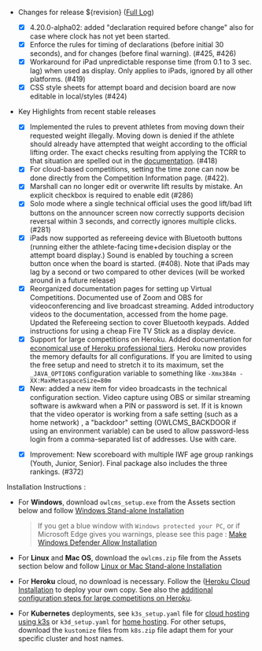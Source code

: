 * Changes for release ${revision}  ([Full Log](https://github.com/jflamy/owlcms4/issues?utf8=%E2%9C%93&q=is%3Aclosed+is%3Aissue+project%3Ajflamy%2Fowlcms4%2F1+))

  * [x] 4.20.0-alpha02: added "declaration required before change" also for case where clock has not yet been started. 
  * [x] Enforce the rules for timing of declarations (before initial 30 seconds), and for changes (before final warning). (#425, #426)
  * [x] Workaround for iPad unpredictable response time (from 0.1 to 3 sec. lag) when used as display.  Only applies to iPads, ignored by all other platforms. (#419)
  * [x] CSS style sheets for attempt board and decision board are now editable in local/styles (#424)
  
* Key Highlights from recent stable releases

  - [x] Implemented the rules to prevent athletes from moving down their requested weight illegally.  Moving down is denied if the athlete should already have attempted that weight according to the official lifting order.  The exact checks resulting from applying the TCRR to that situation are spelled out in the [documentation](https://${env.REPO_OWNER}.github.io/${env.O_REPO_NAME}/#/Announcing#rules-for-moving-down). (#418)
  - [x] For cloud-based competitions, setting the time zone can now be done directly from the Competition Information page. (#422).
  - [x] Marshall can no longer edit or overwrite lift results by mistake. An explicit checkbox is required to enable edit (#286)
  - [x] Solo mode where a single technical official uses the good lift/bad lift buttons on the announcer screen now correctly supports decision reversal within 3 seconds, and correctly ignores multiple clicks. (#281)
  - [x] iPads now supported as refereeing device with Bluetooth buttons (running either the athlete-facing time+decision display or the attempt board display.)   Sound is enabled by touching a screen button once when the board is started. (#408). Note that iPads may lag by a second or two compared to other devices (will be worked around in a future release)
  - [x] Reorganized documentation pages for setting up Virtual Competitions.  Documented use of Zoom and OBS for videoconferencing and live broadcast streaming. Added introductory videos to the documentation, accessed from the home page.  Updated the Refereeing section to cover Bluetooth keypads.  Added instructions for using a cheap Fire TV Stick as a display device.
  - [x] Support for large competitions on Heroku. Added documentation for [economical use of Heroku professional tiers](https://${env.REPO_OWNER}.github.io/${env.O_REPO_NAME}/#/HerokuLarge). Heroku now provides the memory defaults for all configurations.
  If you are limited to using the free setup and need to stretch it to its maximum, set the `_JAVA_OPTIONS` configuration variable to something like `-Xmx384m -XX:MaxMetaspaceSize=80m`
  - [x] New: added a new item for video broadcasts in the technical configuration section. Video capture using OBS or similar streaming software is awkward when a PIN or password is set.  If it is known that the video operator is working from a safe setting (such as a home network) , a "backdoor" setting (OWLCMS_BACKDOOR if using an environment variable) can be used to allow password-less login from a comma-separated list of addresses.  Use with care.
  
  * [x] Improvement: New scoreboard with multiple IWF age group rankings (Youth, Junior, Senior).  Final package also includes the three rankings. (#372)


Installation Instructions :
  - For **Windows**, download `owlcms_setup.exe` from the Assets section below and follow [Windows Stand-alone Installation](https://${env.REPO_OWNER}.github.io/${env.O_REPO_NAME}/#/LocalWindowsSetup)
    
    > If you get a blue window with `Windows protected your PC`, or if Microsoft Edge gives you warnings, please see this page : [Make Windows Defender Allow Installation](https://${env.REPO_OWNER}.github.io/${env.O_REPO_NAME}/#/DefenderOff)
    
  - For **Linux** and **Mac OS**, download the `owlcms.zip` file from the Assets section below and follow [Linux or Mac Stand-alone Installation](https://${env.REPO_OWNER}.github.io/${env.O_REPO_NAME}/#/LocalLinuxMacSetup)

  - For **Heroku** cloud, no download is necessary. Follow the ([Heroku Cloud Installation](https://${env.REPO_OWNER}.github.io/${env.O_REPO_NAME}/#/Cloud) to deploy your own copy.  See also the [additional configuration steps for large competitions on Heroku](https://${env.REPO_OWNER}.github.io/${env.O_REPO_NAME}/#/HerokuLarge).

  - For **Kubernetes** deployments, see `k3s_setup.yaml` file for [cloud hosting using k3s](https://${env.REPO_OWNER}.github.io/${env.O_REPO_NAME}/#/DigitalOcean) or `k3d_setup.yaml` for [home hosting](https://${env.REPO_OWNER}.github.io/${env.O_REPO_NAME}/#/k3d).  For other setups, download the `kustomize` files from `k8s.zip` file adapt them for your specific cluster and host names. 
